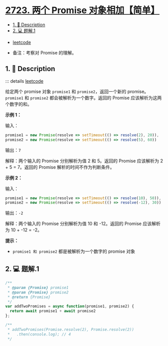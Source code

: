 # [2723. 两个 Promise 对象相加【简单】](https://github.com/Tdahuyou/TNotes.leetcode/tree/main/notes/2723.%20%E4%B8%A4%E4%B8%AA%20Promise%20%E5%AF%B9%E8%B1%A1%E7%9B%B8%E5%8A%A0%E3%80%90%E7%AE%80%E5%8D%95%E3%80%91)

<!-- region:toc -->

- [1. 📝 Description](#1--description)
- [2. 💻 题解.1](#2--题解1)

<!-- endregion:toc -->
- [leetcode](https://leetcode.cn/problems/add-two-promises)

- 备注：考察对 Promise 的理解。

## 1. 📝 Description

::: details [leetcode](https://leetcode.cn)

给定两个 promise 对象 `promise1` 和 `promise2`，返回一个新的 promise。`promise1` 和 `promise2` 都会被解析为一个数字。返回的 Promise 应该解析为这两个数字的和。

**示例 1：**

输入：
```js
promise1 = new Promise(resolve => setTimeout(() => resolve(2), 20)),
promise2 = new Promise(resolve => setTimeout(() => resolve(5), 60))
```

输出：`7`

解释：两个输入的 Promise 分别解析为值 2 和 5。返回的 Promise 应该解析为 2 + 5 = 7。返回的 Promise 解析的时间不作为判断条件。

**示例 2：**

输入：
```js
promise1 = new Promise(resolve => setTimeout(() => resolve(10), 50)),
promise2 = new Promise(resolve => setTimeout(() => resolve(-12), 30))
```

输出：`-2`

解释：两个输入的 Promise 分别解析为值 10 和 -12。返回的 Promise 应该解析为 10 + -12 = -2。

**提示：**

- `promise1 和 promise2` 都是被解析为一个数字的 promise 对象

## 2. 💻 题解.1

```javascript
/**
 * @param {Promise} promise1
 * @param {Promise} promise2
 * @return {Promise}
 */
var addTwoPromises = async function(promise1, promise2) {
  return await promise1 + await promise2
};

/**
 * addTwoPromises(Promise.resolve(2), Promise.resolve(2))
 *   .then(console.log); // 4
 */
```
